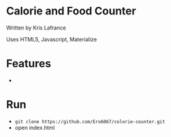 # Calorie and Food Counter

Written by Kris Lafrance

Uses HTML5, Javascript, Materialize

# Features

* 

# Run

* `git clone https://github.com/Ero6067/colorie-counter.git`
* open index.html

